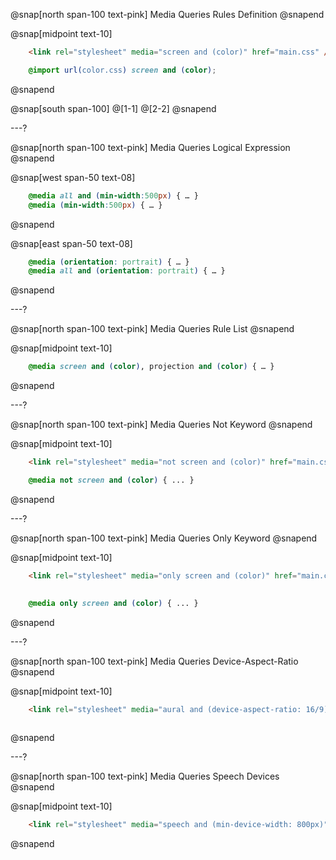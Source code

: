 @snap[north span-100 text-pink]
Media Queries Rules Definition
@snapend

@snap[midpoint text-10]
```html zoom-20
    <link rel="stylesheet" media="screen and (color)" href="main.css" />
```
```css
    @import url(color.css) screen and (color);
```
@snapend

@snap[south span-100]
@[1-1]
@[2-2]
@snapend

---?

@snap[north span-100 text-pink]
Media Queries Logical Expression
@snapend

@snap[west span-50 text-08]
```css
    @media all and (min-width:500px) { … }
    @media (min-width:500px) { … }
```
@snapend

@snap[east span-50 text-08]
```css
    @media (orientation: portrait) { … }
    @media all and (orientation: portrait) { … }
```
@snapend


---?

@snap[north span-100 text-pink]
Media Queries Rule List
@snapend

@snap[midpoint text-10]
```css
    @media screen and (color), projection and (color) { … }
```
@snapend


---?

@snap[north span-100 text-pink]
Media Queries Not Keyword
@snapend

@snap[midpoint text-10]
```html
    <link rel="stylesheet" media="not screen and (color)" href="main.css" />
```
```css
    @media not screen and (color) { ... }
```
@snapend


---?

@snap[north span-100 text-pink]
Media Queries Only Keyword
@snapend

@snap[midpoint text-10]
```html
    <link rel="stylesheet" media="only screen and (color)" href="main.css" />
    
```
```css
    @media only screen and (color) { ... }
```
@snapend


---?

@snap[north span-100 text-pink]
Media Queries Device-Aspect-Ratio
@snapend

@snap[midpoint text-10]
```html
    <link rel="stylesheet" media="aural and (device-aspect-ratio: 16/9)" href="main.css" />
    
```
@snapend


---?

@snap[north span-100 text-pink]
Media Queries Speech Devices
@snapend

@snap[midpoint text-10]
```html
    <link rel="stylesheet" media="speech and (min-device-width: 800px)" href="main.css" />
```
@snapend



